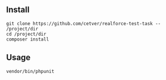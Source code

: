 ## Install

```shell script
git clone https://github.com/cetver/realforce-test-task -- /project/dir
cd /project/dir
composer install
```

## Usage

```shell script
vendor/bin/phpunit
```